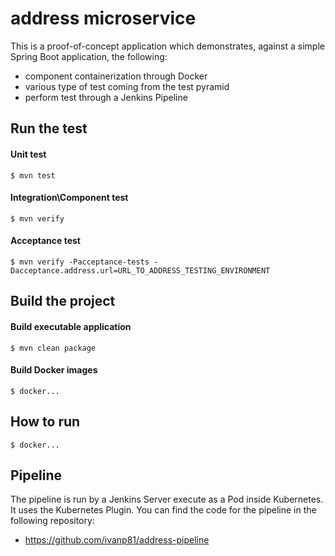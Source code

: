 # address microservice

This is a proof-of-concept application which demonstrates, against a simple Spring Boot application, the following: 

- component containerization through Docker
- various type of test coming from the test pyramid
- perform test through a Jenkins Pipeline 

## Run the test

#### Unit test  
```
$ mvn test
```

#### Integration\Component test
```
$ mvn verify
```
#### Acceptance test
```
$ mvn verify -Pacceptance-tests -Dacceptance.address.url=URL_TO_ADDRESS_TESTING_ENVIRONMENT
```

## Build the project

#### Build executable application	
```
$ mvn clean package
```

#### Build Docker images
```
$ docker... 
```

## How to run
 
```
$ docker...
```
## Pipeline
The pipeline is run by a Jenkins Server execute as a Pod inside Kubernetes. It uses the Kubernetes Plugin. You can find the code for the pipeline in the following repository:

- https://github.com/ivanp81/address-pipeline